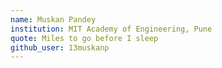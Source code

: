 ```yaml
---
name: Muskan Pandey
institution: MIT Academy of Engineering, Pune
quote: Miles to go before I sleep
github_user: 13muskanp
---
```

